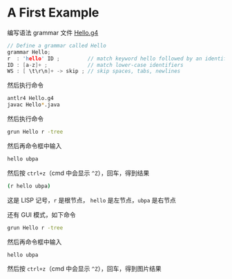 # A First Example

编写语法 grammar 文件 [Hello.g4](Hello.g4) 

```c
// Define a grammar called Hello
grammar Hello;
r  : 'hello' ID ;         // match keyword hello followed by an identifier
ID : [a-z]+ ;             // match lower-case identifiers
WS : [ \t\r\n]+ -> skip ; // skip spaces, tabs, newlines
```

然后执行命令

```bash
antlr4 Hello.g4
javac Hello*.java
```

然后执行命令

```bash
grun Hello r -tree
```

然后再命令框中输入

```bash
hello ubpa
```

然后按 `ctrl+z`（cmd 中会显示 `^Z`），回车，得到结果

```bash
(r hello ubpa)
```

这是 LISP 记号，`r` 是根节点， `hello` 是左节点，`ubpa` 是右节点

还有 GUI 模式，如下命令

```bash
grun Hello r -tree
```

然后再命令框中输入

```bash
hello ubpa
```

然后按 `ctrl+z`（cmd 中会显示 `^Z`），回车，得到图片结果

